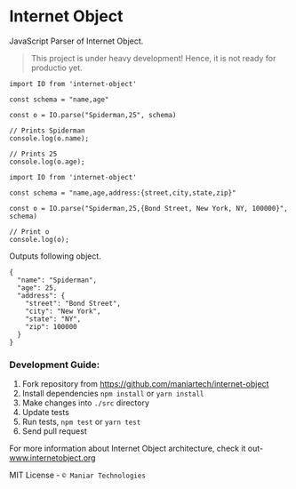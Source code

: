 # Internet Object

JavaScript Parser of Internet Object.

> This project is under heavy development! Hence, it is not ready for productio yet.

```JS
import IO from 'internet-object'

const schema = "name,age"

const o = IO.parse("Spiderman,25", schema)

// Prints Spiderman
console.log(o.name);

// Prints 25
console.log(o.age);
```

```JS
import IO from 'internet-object'

const schema = "name,age,address:{street,city,state,zip}"

const o = IO.parse("Spiderman,25,{Bond Street, New York, NY, 100000}", schema)

// Print o
console.log(o);
```
Outputs following object.
```
{
  "name": "Spiderman",
  "age": 25,
  "address": {
    "street": "Bond Street",
    "city": "New York",
    "state": "NY",
    "zip": 100000
  }
}
```

### Development Guide:

1. Fork repository from https://github.com/maniartech/internet-object
1. Install dependencies `npm install` or `yarn install`
1. Make changes into `./src` directory
1. Update tests
1. Run tests, `npm test` or `yarn test`
1. Send pull request

For more information about Internet Object architecture, check it out-
www.internetobject.org

MIT License -  `© Maniar Technologies`
